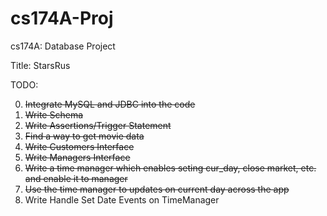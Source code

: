 # cs174A-Proj
cs174A: Database Project

Title: StarsRus

TODO: 

0. ~~Integrate MySQL and JDBC into the code~~
1. ~~Write Schema~~
2. ~~Write Assertions/Trigger Statement~~
3. ~~Find a way to get movie data~~
4. ~~Write Customers Interface~~
5. ~~Write Managers Interface~~
6. ~~Write a time manager which enables seting cur_day, close market, etc. and enable it to manager~~
7. ~~Use the time manager to updates on current day across the app~~
8. Write Handle Set Date Events on TimeManager
